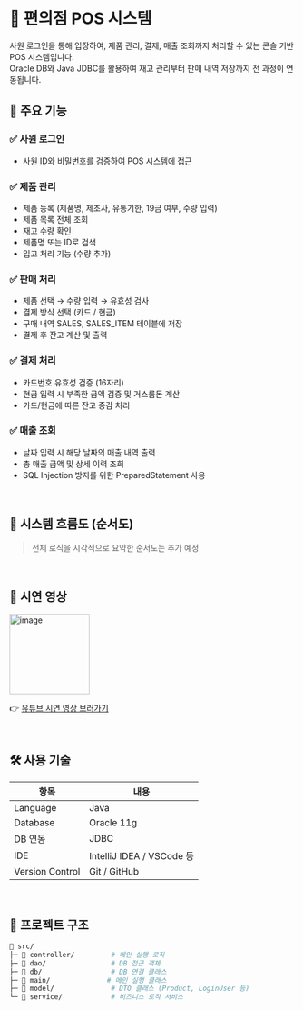 # 🏪 편의점 POS 시스템

사원 로그인을 통해 입장하여, 제품 관리, 결제, 매출 조회까지 처리할 수 있는 콘솔 기반 POS 시스템입니다.  
Oracle DB와 Java JDBC를 활용하여 재고 관리부터 판매 내역 저장까지 전 과정이 연동됩니다.
<br/>

## 📌 주요 기능

### ✅ 사원 로그인
- 사원 ID와 비밀번호를 검증하여 POS 시스템에 접근

### ✅ 제품 관리
- 제품 등록 (제품명, 제조사, 유통기한, 19금 여부, 수량 입력)
- 제품 목록 전체 조회
- 재고 수량 확인
- 제품명 또는 ID로 검색
- 입고 처리 기능 (수량 추가)

### ✅ 판매 처리
- 제품 선택 → 수량 입력 → 유효성 검사
- 결제 방식 선택 (카드 / 현금)
- 구매 내역 SALES, SALES_ITEM 테이블에 저장
- 결제 후 잔고 계산 및 출력

### ✅ 결제 처리
- 카드번호 유효성 검증 (16자리)
- 현금 입력 시 부족한 금액 검증 및 거스름돈 계산
- 카드/현금에 따른 잔고 증감 처리

### ✅ 매출 조회
- 날짜 입력 시 해당 날짜의 매출 내역 출력
- 총 매출 금액 및 상세 이력 조회
- SQL Injection 방지를 위한 PreparedStatement 사용

<br/>

## 🧠 시스템 흐름도 (순서도)

> 전체 로직을 시각적으로 요약한 순서도는 추가 예정

<br/>

## 🎥 시연 영상
<img width="141" height="141" alt="image" src="https://github.com/user-attachments/assets/5ca86d6c-57b5-4119-9c1c-8e1d57fb6ede" />

👉 [유튜브 시연 영상 보러가기](https://youtu.be/6yR4x5Z8FTA?si=SfxV2d8ZBIs-gXYl)  

<br/>

## 🛠 사용 기술

| 항목         | 내용                         |
|--------------|------------------------------|
| Language     | Java                         |
| Database     | Oracle 11g                   |
| DB 연동       | JDBC                         |
| IDE          | IntelliJ IDEA / VSCode 등    |
| Version Control | Git / GitHub              |

<br/>

## 📂 프로젝트 구조

```bash
📁 src/
├─ 📁 controller/         # 메인 실행 로직
├─ 📁 dao/                # DB 접근 객체
├─ 📁 db/                 # DB 연결 클래스
├─ 📁 main/              # 메인 실행 클래스
├─ 📁 model/              # DTO 클래스 (Product, LoginUser 등)
└─ 📁 service/            # 비즈니스 로직 서비스
